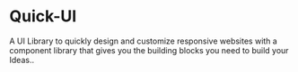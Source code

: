 # Quick-UI
A UI Library  to quickly design and customize responsive websites with a component library that gives you the building blocks you need to build your Ideas..
